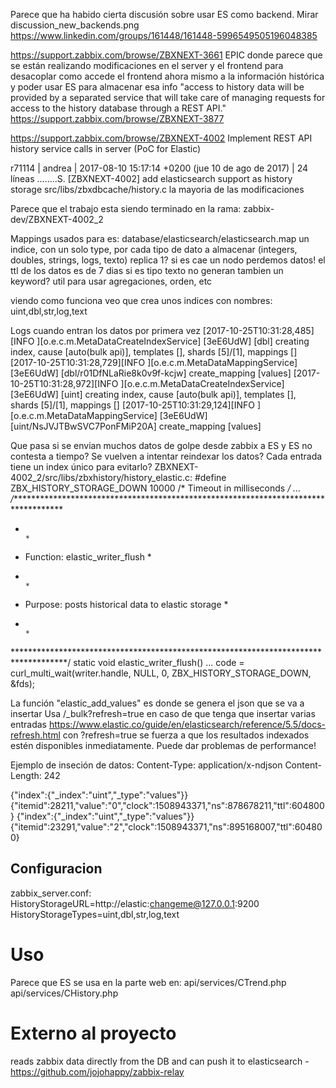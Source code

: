Parece que ha habido cierta discusión sobre usar ES como backend.
Mirar discussion_new_backends.png
https://www.linkedin.com/groups/161448/161448-5996549505196048385

https://support.zabbix.com/browse/ZBXNEXT-3661
EPIC donde parece que se están realizando modificaciones en el server y el frontend para desacoplar como accede el frontend ahora mismo a la información histórica y poder usar ES para almacenar esa info
"access to history data will be provided by a separated service that will take care of managing requests for access to the history database through a REST API." https://support.zabbix.com/browse/ZBXNEXT-3877

https://support.zabbix.com/browse/ZBXNEXT-4002
Implement REST API history service calls in server (PoC for Elastic)

r71114 | andrea | 2017-08-10 15:17:14 +0200 (jue 10 de ago de 2017) | 24 líneas
........S. [ZBXNEXT-4002] add elasticsearch support as history storage
src/libs/zbxdbcache/history.c la mayoria de las modificaciones

Parece que el trabajo esta siendo terminado en la rama: zabbix-dev/ZBXNEXT-4002_2



Mappings usados para es: database/elasticsearch/elasticsearch.map
  un indice, con un solo type, por cada tipo de dato a almacenar (integers, doubles, strings, logs, texto)
  replica 1? si es cae un nodo perdemos datos!
  el ttl de los datos es de 7 dias
  si es tipo texto no generan tambien un keyword? util para usar agregaciones, orden, etc

  viendo como funciona veo que crea unos indices con nombres: uint,dbl,str,log,text

  Logs cuando entran los datos por primera vez
  [2017-10-25T10:31:28,485][INFO ][o.e.c.m.MetaDataCreateIndexService] [3eE6UdW] [dbl] creating index, cause [auto(bulk api)], templates [], shards [5]/[1], mappings []
  [2017-10-25T10:31:28,729][INFO ][o.e.c.m.MetaDataMappingService] [3eE6UdW] [dbl/r01DfNLaRie8k0v9f-kcjw] create_mapping [values]
  [2017-10-25T10:31:28,972][INFO ][o.e.c.m.MetaDataCreateIndexService] [3eE6UdW] [uint] creating index, cause [auto(bulk api)], templates [], shards [5]/[1], mappings []
  [2017-10-25T10:31:29,124][INFO ][o.e.c.m.MetaDataMappingService] [3eE6UdW] [uint/NsJVJTBwSVC7PonFMiP20A] create_mapping [values]

Que pasa si se envian muchos datos de golpe desde zabbix a ES y ES no contesta a tiempo?
Se vuelven a intentar reindexar los datos?
Cada entrada tiene un index único para evitarlo?
ZBXNEXT-4002_2/src/libs/zbxhistory/history_elastic.c:
#define   ZBX_HISTORY_STORAGE_DOWN  10000 /* Timeout in milliseconds */
...
/************************************************************************************
 *                                                                                  *
 * Function: elastic_writer_flush                                                   *
 *                                                                                  *
 * Purpose: posts historical data to elastic storage                                *
 *                                                                                  *
 ************************************************************************************/
static void elastic_writer_flush()
...
  code = curl_multi_wait(writer.handle, NULL, 0, ZBX_HISTORY_STORAGE_DOWN, &fds);



La función "elastic_add_values" es donde se genera el json que se va a insertar
Usa /_bulk?refresh=true en caso de que tenga que insertar varias entradas
  https://www.elastic.co/guide/en/elasticsearch/reference/5.5/docs-refresh.html
  con ?refresh=true se fuerza a que los resultados indexados estén disponibles inmediatamente. Puede dar problemas de performance!

Ejemplo de inseción de datos:
  Content-Type: application/x-ndjson
  Content-Length: 242

  {"index":{"_index":"uint","_type":"values"}}
  {"itemid":28211,"value":"0","clock":1508943371,"ns":878678211,"ttl":604800}
  {"index":{"_index":"uint","_type":"values"}}
  {"itemid":23291,"value":"2","clock":1508943371,"ns":895168007,"ttl":604800}



## Configuracion
zabbix_server.conf:
HistoryStorageURL=http://elastic:changeme@127.0.0.1:9200
HistoryStorageTypes=uint,dbl,str,log,text



# Uso
Parece que ES se usa en la parte web en:
api/services/CTrend.php
api/services/CHistory.php



# Externo al proyecto
reads zabbix data directly from the DB and can push it to elasticsearch - https://github.com/jojohappy/zabbix-relay
